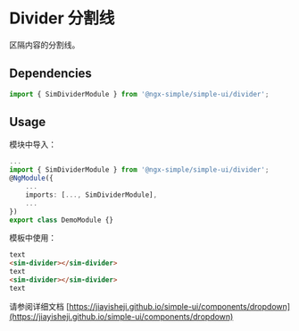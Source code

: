 # Divider 分割线

区隔内容的分割线。

## Dependencies

```ts
import { SimDividerModule } from '@ngx-simple/simple-ui/divider';
```

## Usage

模块中导入：

```ts
...
import { SimDividerModule } from '@ngx-simple/simple-ui/divider';
@NgModule({
    ...
    imports: [..., SimDividerModule],
    ...
})
export class DemoModule {}
```

模板中使用：

```html
text
<sim-divider></sim-divider>
text
<sim-divider></sim-divider>
text
```

请参阅详细文档 [https://jiayisheji.github.io/simple-ui/components/dropdown](https://jiayisheji.github.io/simple-ui/components/dropdown)
